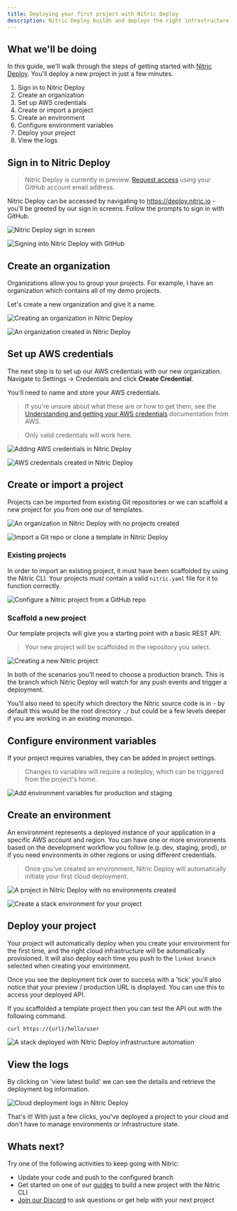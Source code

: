```yaml
---
title: Deploying your first project with Nitric Deploy
description: Nitric Deploy builds and deploys the right infrastructure from your code in your chosen cloud.
---
```


## What we'll be doing

In this guide, we'll walk through the steps of getting started with [Nitric Deploy](https://deploy.nitric.io). You'll deploy a new project in just a few minutes.

1. Sign in to Nitric Deploy
2. Create an organization
3. Set up AWS credentials
4. Create or import a project
5. Create an environment
6. Configure environment variables
7. Deploy your project
8. View the logs

## Sign in to Nitric Deploy

> Nitric Deploy is currently in preview. [Request access](https://deploy.nitric.io/signup) using your GitHub account email address.

Nitric Deploy can be accessed by navigating to https://deploy.nitric.io - you'll be greeted by our sign in screens. Follow the prompts to sign in with GitHub.

![Nitric Deploy sign in screen](../../assets/img/guides/deploy/sign-in.png)

![Signing into Nitric Deploy with GitHub](../../assets/img/guides/deploy/sign-in-3.png)

## Create an organization

Organizations allow you to group your projects. For example, I have an organization which contains all of my demo projects.

Let's create a new organization and give it a name.

![Creating an organization in Nitric Deploy](../../assets/img/guides/deploy/add-org-2.png)

![An organization created in Nitric Deploy](../../assets/img/guides/deploy/add-org.png)

## Set up AWS credentials

The next step is to set up our AWS credentials with our new organization. Navigate to Settings -> Credentials and click **Create Credential**.

You'll need to name and store your AWS credentials.

> If you're unsure about what these are or how to get them, see the [Understanding and getting your AWS credentials](https://docs.aws.amazon.com/general/latest/gr/aws-sec-cred-types.html) documentation from AWS.

> Only valid credentials will work here.

![Adding AWS credentials in Nitric Deploy](../../assets/img/guides/deploy/add-org-credentials.png)

![AWS credentials created in Nitric Deploy](../../assets/img/guides/deploy/add-org-credentials-2.png)

## Create or import a project

Projects can be imported from existing Git repositories or we can scaffold a new project for you from one our of templates.

![An organization in Nitric Deploy with no projects created](../../assets/img/guides/deploy/add-project.png)

![Import a Git repo or clone a template in Nitric Deploy](../../assets/img/guides/deploy/add-project-2.png)

### Existing projects

In order to import an existing project, it must have been scaffolded by using the Nitric CLI. Your projects _must_ contain a valid `nitric.yaml` file for it to function correctly.

![Configure a Nitric project from a GitHub repo](../../assets/img/guides/deploy/add-project-existing.png)

### Scaffold a new project

Our template projects will give you a starting point with a basic REST API.

> Your new project will be scaffolded in the repository you select.

![Creating a new Nitric project](../../assets/img/guides/deploy/add-project-new.png)

In both of the scenarios you'll need to choose a production branch. This is the branch which Nitric Deploy will watch for any push events and trigger a deployment.

You'll also need to specify which directory the Nitric source code is in - by default this would be the root directory `./` but could be a few levels deeper if you are working in an existing monorepo.

## Configure environment variables

If your project requires variables, they can be added in project settings.

> Changes to variables will require a redeploy, which can be triggered from the project's home.

![Add environment variables for production and staging](../../assets/img/guides/deploy/new-environment-variable.png)

## Create an environment

An environment represents a deployed instance of your application in a specific AWS account and region. You can have one or more environments based on the development workflow you follow (e.g. dev, staging, prod), or if you need environments in other regions or using different credentials.

> Once you've created an environment, Nitric Deploy will automatically initiate your first cloud deployment.

![A project in Nitric Deploy with no environments created](../../assets/img/guides/deploy/new-environment.png)

![Create a stack environment for your project](../../assets/img/guides/deploy/new-environment-2.png)

## Deploy your project

Your project will automatically deploy when you create your environment for the first time, and the right cloud infrastructure will be automatically provisioned. It will also deploy each time you push to the `linked branch` selected when creating your environment.

Once you see the deployment tick over to success with a 'tick' you'll also notice that your preview / production URL is displayed. You can use this to access your deployed API.

If you scaffolded a template project then you can test the API out with the following command.

```bash
curl https://{url}/hello/user
```

![A stack deployed with Nitric Deploy infrastructure automation](../../assets/img/guides/deploy/deploy-2.png)

## View the logs

By clicking on 'view latest build' we can see the details and retrieve the deployment log information.

![Cloud deployment logs in Nitric Deploy](../../assets/img/guides/deploy/deploy-logs.png)

That's it! With just a few clicks, you've deployed a project to your cloud and don't have to manage environments or infrastructure state.

## Whats next?

Try one of the following activities to keep going with Nitric:

- Update your code and push to the configured branch
- Get started on one of our [guides](/docs/reference) to build a new project with the Nitric CLI
- [Join our Discord](https://discord.gg/Webemece5C) to ask questions or get help with your next project
